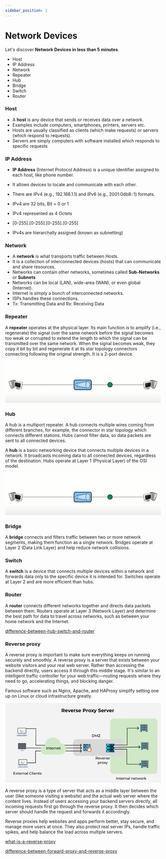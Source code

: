 ```yaml
---
sidebar_position: 1
---
```


# Network Devices

Let's discover **Network Devices in less than 5 minutes**.

- Host
- IP Address
- Network
- Repeater
- Hub
- Bridge
- Switch
- Router

### Host
- A **host** is any device that sends or receives data over  a network. 
- Examples include computers, smartphones, printers, servers etc.
- Hosts are usually classified as clients (which make requests) or servers (which respond to requests).
- Servers are simply computers with software installed which responds to specific requests

### IP Address
- **IP Address** (Internet Protocol Address) is a unique identifier assigned to each host, like phone number.  

- It allows devices to locate and communicate with each other. 
- There are IPv4 (e.g., 192.168.1.1) and IPv6 (e.g., 2001:0db8::1) formats.
- IPv4 are 32 bits, Bit = 0 or 1
- IPv4 represented as 4 Octets
- [0-255].[0-255].[0-255].[0-255]
- IPv4s are hierarchally assigned (known as subnetting)

### Network
- A **network** is what transports traffic between Hosts.
- It is a collection of interconnected devices (hosts) that can communicate and share resources. 
- Networks can contain other networks, sometimes called **Sub-Networks** or **Subnets**
- Networks can be local (LAN), wide-area (WAN), or even global (Internet).
- Internet is simply a bunch of interconnected networks. 
- ISPs handles these connections.
- Tx: Transmitting Data and Rx: Receiving Data 

### Repeater
A **repeater** operates at the physical layer. Its main function is to amplify (i.e., regenerate) the signal over the same network before the signal becomes too weak or corrupted to extend the length to which the signal can be transmitted over the same network. When the signal becomes weak, they copy it bit by bit and regenerate it at its star topology connectors connecting following the original strength. It is a 2-port device.

![repeater](../../../static/img/fundamentals/nw-repeater.png)

### Hub
A hub is a multiport repeater. A hub connects multiple wires coming from different branches, for example, the connector in star topology which connects different stations. Hubs cannot filter data, so data packets are sent to all connected devices. 

A **hub** is a basic networking device that connects multiple devices in a network. It broadcasts incoming data to all connected devices, regardless of the destination. Hubs operate at Layer 1 (Physical Layer) of the OSI model.

![repeater](../../../static/img/fundamentals/nw-repeater.png)

### Bridge
A **bridge** connects and filters traffic between two or more network segments, making them function as a single network. Bridges operate at Layer 2 (Data Link Layer) and help reduce network collisions.

### Switch
A **switch** is a device that connects multiple devices within a network and forwards data only to the specific device it is intended for. Switches operate at Layer 2 and are more efficient than hubs.

### Router
A **router** connects different networks together and directs data packets between them. Routers operate at Layer 3 (Network Layer) and determine the best path for data to travel across networks, such as between your home network and the Internet.

[difference-between-hub-switch-and-router](https://www.geeksforgeeks.org/computer-networks/difference-between-hub-switch-and-router/)

### Reverse proxy
A reverse proxy is important to make sure everything keeps on running securely and smoothly. A reverse proxy is a server that exists between your website visitors and your real web server. Rather than accessing the backend directly, users access it through this middle stage. It's similar to an intelligent traffic controller for your web traffic—routing requests where they need to go, accelerating things, and blocking danger.

Famous software such as Nginx, Apache, and HAProxy simplify setting one up on Linux or cloud infrastructure greatly.

![reverse-proxy](../../../static/img/fundamentals/nw-reverse-proxy.png)

A reverse proxy is a type of server that acts as a middle layer between the user (like someone visiting a website) and the actual web server where the content lives. Instead of users accessing your backend servers directly, all incoming requests first go through the reverse proxy. It then decides which server should handle the request and forwards it accordingly.

Reverse proxies help websites and apps perform better, stay secure, and manage more users at once. They also protect real server IPs, handle traffic spikes, and help balance the load across multiple servers.

[what-is-a-reverse-proxy](https://www.geeksforgeeks.org/computer-networks/what-is-a-reverse-proxy/)

[difference-between-forward-proxy-and-reverse-proxy](https://www.geeksforgeeks.org/system-design/difference-between-forward-proxy-and-reverse-proxy/)